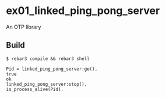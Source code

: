 ex01_linked_ping_pong_server
=====

An OTP library

Build
-----

    $ rebar3 compile && rebar3 shell

```
Pid = linked_ping_pong_server:go().
true
ok
linked_ping_pong_server:stop().
is_process_alive(Pid).
```